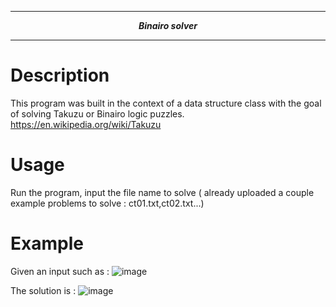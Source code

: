 
---
**<p align="center"><i>Binairo solver</i></p>**

---

# Description
This program was built in the context of a data structure class with the goal of solving Takuzu or Binairo logic puzzles. https://en.wikipedia.org/wiki/Takuzu

# Usage

Run the program, input the file name to solve ( already uploaded a couple example problems to solve : ct01.txt,ct02.txt...)

# Example

Given an input such as : 
![image](https://user-images.githubusercontent.com/43648120/116591310-a80b6780-a8ec-11eb-83c9-fab53d11de1a.png)

The solution is : 
![image](https://user-images.githubusercontent.com/43648120/116591358-b78ab080-a8ec-11eb-9163-474ccc193dae.png)
